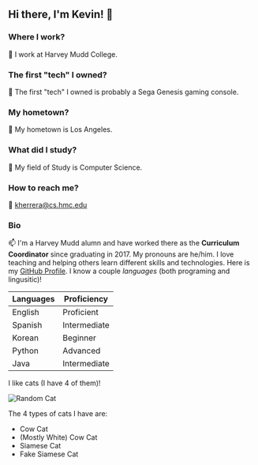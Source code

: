 ## Hi there, I'm Kevin! 👋

<!--
**kherrera1517/kherrera1517** is a ✨ _special_ ✨ repository because its `README.md` (this file) appears on your GitHub profile.
-->

### Where I work?
🔭 I work at Harvey Mudd College.

### The first "tech" I owned?
🌱 The first "tech" I owned is probably a Sega Genesis gaming console.

### My hometown?
👯 My hometown is Los Angeles.

### What did I study?
🤔 My field of Study is Computer Science.

### How to reach me?
💬 kherrera@cs.hmc.edu

### Bio
📫 I'm a Harvey Mudd alumn and have worked there as the **Curriculum Coordinator** since graduating in 2017. My pronouns are he/him. I love teaching and helping others learn different skills and technologies. Here is my [GitHub Profile](https://github.com/kherrera1517). I know a couple *languages* (both programing and lingusitic)!

| Languages | Proficiency |
| ------------- | ------------- |
| English | Proficient | 
| Spanish | Intermediate |
| Korean | Beginner |
| Python | Advanced |
| Java | Intermediate |

I like cats (I have 4 of them)!

![Random Cat](https://t4.ftcdn.net/jpg/02/66/72/41/360_F_266724172_Iy8gdKgMa7XmrhYYxLCxyhx6J7070Pr8.jpg)

The 4 types of cats I have are:
- Cow Cat
- (Mostly White) Cow Cat
- Siamese Cat
- Fake Siamese Cat

<!-- 
Must use markdown elements:
    - Ordered list
    - Checkboxes
-->


